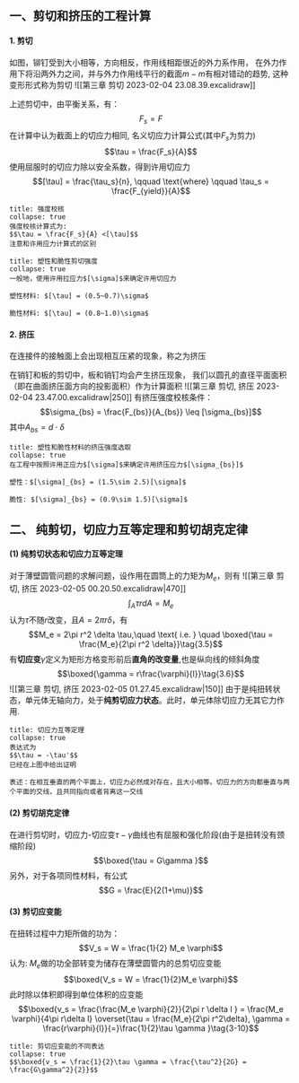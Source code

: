 ## 一、剪切和挤压的工程计算
#### 1. 剪切
如图，铆钉受到大小相等，方向相反，作用线相距很近的外力系作用， 在外力作用下将沿两外力之间，并与外力作用线平行的截面$m-m$有相对错动的趋势, 这种变形形式称为剪切
![[第三章 剪切 2023-02-04 23.08.39.excalidraw]]

上述剪切中，由平衡关系，有： 
$$F_s = F$$
在计算中认为截面上的切应力相同, 名义切应力计算公式(其中$F_s$为剪力)
$$\tau = \frac{F_s}{A}$$
使用屈服时的切应力除以安全系数，得到许用切应力
$$[\tau] = \frac{\tau_s}{n}, \qquad \text{where} \qquad \tau_s = \frac{F_{yield}}{A}$$
`````ad-note
title: 强度校核 
collapse: true
强度校核计算式为:
$$\tau = \frac{F_s}{A} <[\tau]$$
注意和许用应力计算式的区别
`````

`````ad-tip
title: 塑性和脆性剪切强度
collapse: true
一般地，使用许用拉应力$[\sigma]$来确定许用切应力

塑性材料: $[\tau] = (0.5~0.7)\sigma$

脆性材料: $[\tau] = (0.8~1.0)\sigma$
`````

#### 2. 挤压
在连接件的接触面上会出现相互压紧的现象，称之为挤压

在销钉和板的剪切中，板和销钉均会产生挤压现象， 我们以圆孔的直径平面面积（即在曲面挤压面方向的投影面积）作为计算面积
![[第三章 剪切, 挤压 2023-02-04 23.47.00.excalidraw|250]]
有挤压强度校核条件：
$$\sigma_{bs} = \frac{F_{bs}}{A_{bs}} \leq [\sigma_{bs}]$$
其中$A_{bs} = d\cdot\delta$

`````ad-tip
title: 塑性和脆性材料的挤压强度选取
collapse: true
在工程中按照许用正应力$[\sigma]$来确定许用挤压应力$[\sigma_{bs}]$

塑性：$[\sigma]_{bs} = (1.5\sim 2.5)[\sigma]$

脆性: $[\sigma]_{bs} = (0.9\sim 1.5)[\sigma]$
`````

## 二、 纯剪切，切应力互等定理和剪切胡克定律
#### (1) 纯剪切状态和切应力互等定理
对于薄壁圆管问题的求解问题，设作用在圆筒上的力矩为$M_e$，则有
![[第三章 剪切, 挤压 2023-02-05 00.20.50.excalidraw|470]]
$$\int_A \tau r dA = M_e$$
认为$\tau$不随$r$改变，且$A = 2\pi r\delta$，有
$$M_e = 2\pi r^2 \delta \tau,\quad \text{ i.e. } \quad \boxed{\tau = \frac{M_e}{2\pi r^2 \delta}}\tag{3.5}$$
有**切应变**$\gamma$定义为矩形方格变形前后**直角的改变量**,也是纵向线的倾斜角度
$$\boxed{\gamma = r\frac{\varphi}{l}}\tag{3.6}$$
![[第三章 剪切, 挤压 2023-02-05 01.27.45.excalidraw|150]]
由于是纯扭转状态，单元体无轴向力，处于**纯剪切应力状态**。此时，单元体除切应力无其它力作用.

`````ad-note
title: 切应力互等定理
collapse: true
表达式为
$$\tau = -\tau'$$
已经在上图中给出证明

表述：在相互垂直的两个平面上，切应力必然成对存在，且大小相等。切应力的方向都垂直与两个平面的交线，且共同指向或者背离这一交线
`````

#### (2) 剪切胡克定律
在进行剪切时，切应力-切应变$\tau -\gamma$曲线也有屈服和强化阶段(由于是扭转没有颈缩阶段)
$$\boxed{\tau = G\gamma }$$
另外，对于各项同性材料，有公式
$$G = \frac{E}{2(1+\mu)}$$

#### (3) 剪切应变能
在扭转过程中力矩所做的功为： 
$$V_s = W = \frac{1}{2} M_e \varphi$$
认为: $M_e$做的功全部转变为储存在薄壁圆管内的总剪切应变能
$$\boxed{V_s = W = \frac{1}{2}M_e \varphi}$$
此时除以体积即得到单位体积的应变能
$$\boxed{v_s = \frac{\frac{M_e \varphi}{2}}{2\pi r \delta l } = \frac{M_e \varphi}{4\pi r\delta l} \overset{\tau =  \frac{M_e}{2\pi r^2\delta},  \gamma  = \frac{r\varphi}{l}}{=}\frac{1}{2}\tau \gamma }\tag{3-10}$$

`````ad-note
title: 剪切应变能的不同表达 
collapse: true
$$\boxed{v_s = \frac{1}{2}\tau \gamma = \frac{\tau^2}{2G} = \frac{G\gamma^2}{2}}$$
`````

